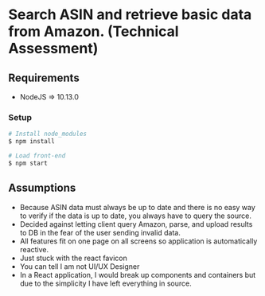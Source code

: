 # Search ASIN and retrieve basic data from Amazon. (Technical Assessment)

## Requirements
* NodeJS => 10.13.0

### Setup

```sh
# Install node_modules
$ npm install

# Load front-end
$ npm start
```

## Assumptions
* Because ASIN data must always be up to date and there is no easy way to verify if the data is up to date, you always have to query the source.
* Decided against letting client query Amazon, parse, and upload results to DB in the fear of the user sending invalid data.
* All features fit on one page on all screens so application is automatically reactive.
* Just stuck with the react favicon
* You can tell I am not UI/UX Designer
* In a React application, I would break up components and containers but due to the simplicity I have left everything in source.
